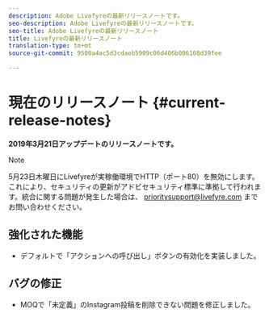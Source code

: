 ```yaml
---
description: Adobe Livefyreの最新リリースノートです。
seo-description: Adobe Livefyreの最新リリースノートです。
seo-title: Adobe Livefyreの最新リリースノート
title: Livefyreの最新リリースノート
translation-type: tm+mt
source-git-commit: 9500a4ac5d3cdaeb5909c06d406b006108d39fee

---
```



# 現在のリリースノート {#current-release-notes}

**2019年3月21日アップデートのリリースノートです。**

>[!NOTE]
>
>5月23日木曜日にLivefyreが実稼働環境でHTTP（ポート80）を無効にします。これにより、セキュリティの更新がアドビセキュリティ標準に準拠して行われます。統合に関する問題が発生した場合は、 [prioritysupport@livefyre.com](mailto:prioritysupport@livefyre.com) までお問い合わせください。

## 強化された機能

* デフォルトで「アクションへの呼び出し」ボタンの有効化を実装しました。


## バグの修正

* MOQで「未定義」のInstagram投稿を削除できない問題を修正しました。
